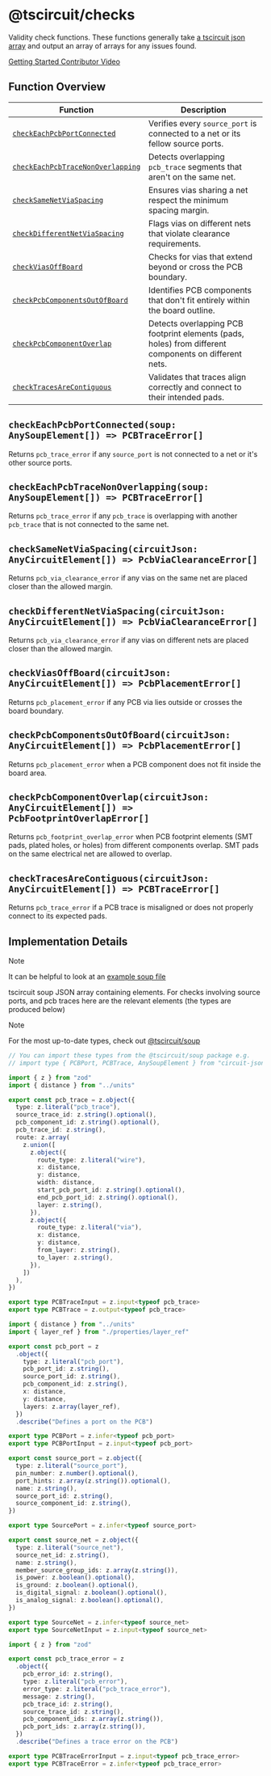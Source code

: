 # @tscircuit/checks

Validity check functions. These functions generally take [a tscircuit json array](https://github.com/tscircuit/soup)
and output an array of arrays for any issues found.

[Getting Started Contributor Video](https://share.cleanshot.com/pk216661)

## Function Overview

| Function | Description |
| --- | --- |
| [`checkEachPcbPortConnected`](#checkeachpcbportconnectedsoup-anysoupelement--pcbtraceerror) | Verifies every `source_port` is connected to a net or its fellow source ports. |
| [`checkEachPcbTraceNonOverlapping`](#checkeachpcbtracenonoverlappingsoup-anysoupelement--pcbtraceerror) | Detects overlapping `pcb_trace` segments that aren't on the same net. |
| [`checkSameNetViaSpacing`](#checksamenetviaspacingcircuitjson-anycircuitelement--pcbviaclearanceerror) | Ensures vias sharing a net respect the minimum spacing margin. |
| [`checkDifferentNetViaSpacing`](#checkdifferentnetviaspacingcircuitjson-anycircuitelement--pcbviaclearanceerror) | Flags vias on different nets that violate clearance requirements. |
| [`checkViasOffBoard`](#checkviasoffboardcircuitjson-anycircuitelement--pcbplacementerror) | Checks for vias that extend beyond or cross the PCB boundary. |
| [`checkPcbComponentsOutOfBoard`](#checkpcbcomponentsoutofboardcircuitjson-anycircuitelement--pcbplacementerror) | Identifies PCB components that don't fit entirely within the board outline. |
| [`checkPcbComponentOverlap`](#checkpcbcomponentoverlapcircuitjson-anycircuitelement--pcbfootprintoverlaperror) | Detects overlapping PCB footprint elements (pads, holes) from different components on different nets. |
| [`checkTracesAreContiguous`](#checktracesarecontiguouscircuitjson-anycircuitelement--pcbtraceerror) | Validates that traces align correctly and connect to their intended pads. |

## `checkEachPcbPortConnected(soup: AnySoupElement[]) => PCBTraceError[]`

Returns `pcb_trace_error` if any `source_port` is not connected to a net or it's other
source ports.

## `checkEachPcbTraceNonOverlapping(soup: AnySoupElement[]) => PCBTraceError[]`

Returns `pcb_trace_error` if any `pcb_trace` is overlapping with another `pcb_trace`
that is not connected to the same net.

## `checkSameNetViaSpacing(circuitJson: AnyCircuitElement[]) => PcbViaClearanceError[]`

Returns `pcb_via_clearance_error` if any vias on the same net are placed closer
than the allowed margin.

## `checkDifferentNetViaSpacing(circuitJson: AnyCircuitElement[]) => PcbViaClearanceError[]`

Returns `pcb_via_clearance_error` if any vias on different nets are placed closer
than the allowed margin.

## `checkViasOffBoard(circuitJson: AnyCircuitElement[]) => PcbPlacementError[]`

Returns `pcb_placement_error` if any PCB via lies outside or crosses the board
boundary.

## `checkPcbComponentsOutOfBoard(circuitJson: AnyCircuitElement[]) => PcbPlacementError[]`

Returns `pcb_placement_error` when a PCB component does not fit inside the board
area.

## `checkPcbComponentOverlap(circuitJson: AnyCircuitElement[]) => PcbFootprintOverlapError[]`

Returns `pcb_footprint_overlap_error` when PCB footprint elements (SMT pads, plated holes, or holes) from different components overlap. SMT pads on the same electrical net are allowed to overlap.

## `checkTracesAreContiguous(circuitJson: AnyCircuitElement[]) => PCBTraceError[]`

Returns `pcb_trace_error` if a PCB trace is misaligned or does not properly
connect to its expected pads.

## Implementation Details

> [!NOTE]
> It can be helpful to look at an [example soup file](./tests/assets/unrouted-soup-example.json)

tscircuit soup JSON array containing elements. For checks involving source ports,
and pcb traces here are the relevant elements (the types are produced below)

> [!NOTE]
> For the most up-to-date types, check out [@tscircuit/soup](https://github.com/tscircuit/soup)

```ts
// You can import these types from the @tscircuit/soup package e.g.
// import type { PCBPort, PCBTrace, AnySoupElement } from "circuit-json"

import { z } from "zod"
import { distance } from "../units"

export const pcb_trace = z.object({
  type: z.literal("pcb_trace"),
  source_trace_id: z.string().optional(),
  pcb_component_id: z.string().optional(),
  pcb_trace_id: z.string(),
  route: z.array(
    z.union([
      z.object({
        route_type: z.literal("wire"),
        x: distance,
        y: distance,
        width: distance,
        start_pcb_port_id: z.string().optional(),
        end_pcb_port_id: z.string().optional(),
        layer: z.string(),
      }),
      z.object({
        route_type: z.literal("via"),
        x: distance,
        y: distance,
        from_layer: z.string(),
        to_layer: z.string(),
      }),
    ])
  ),
})

export type PCBTraceInput = z.input<typeof pcb_trace>
export type PCBTrace = z.output<typeof pcb_trace>

import { distance } from "../units"
import { layer_ref } from "./properties/layer_ref"

export const pcb_port = z
  .object({
    type: z.literal("pcb_port"),
    pcb_port_id: z.string(),
    source_port_id: z.string(),
    pcb_component_id: z.string(),
    x: distance,
    y: distance,
    layers: z.array(layer_ref),
  })
  .describe("Defines a port on the PCB")

export type PCBPort = z.infer<typeof pcb_port>
export type PCBPortInput = z.input<typeof pcb_port>

export const source_port = z.object({
  type: z.literal("source_port"),
  pin_number: z.number().optional(),
  port_hints: z.array(z.string()).optional(),
  name: z.string(),
  source_port_id: z.string(),
  source_component_id: z.string(),
})

export type SourcePort = z.infer<typeof source_port>

export const source_net = z.object({
  type: z.literal("source_net"),
  source_net_id: z.string(),
  name: z.string(),
  member_source_group_ids: z.array(z.string()),
  is_power: z.boolean().optional(),
  is_ground: z.boolean().optional(),
  is_digital_signal: z.boolean().optional(),
  is_analog_signal: z.boolean().optional(),
})

export type SourceNet = z.infer<typeof source_net>
export type SourceNetInput = z.input<typeof source_net>

import { z } from "zod"

export const pcb_trace_error = z
  .object({
    pcb_error_id: z.string(),
    type: z.literal("pcb_error"),
    error_type: z.literal("pcb_trace_error"),
    message: z.string(),
    pcb_trace_id: z.string(),
    source_trace_id: z.string(),
    pcb_component_ids: z.array(z.string()),
    pcb_port_ids: z.array(z.string()),
  })
  .describe("Defines a trace error on the PCB")

export type PCBTraceErrorInput = z.input<typeof pcb_trace_error>
export type PCBTraceError = z.infer<typeof pcb_trace_error>
```
